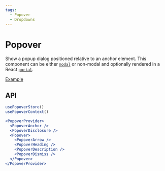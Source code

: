 ```yaml
---
tags:
  - Popover
  - Dropdowns
---
```


# Popover

<div data-description>

Show a popup dialog positioned relative to an anchor element. This component can be either <a href="/reference/popover#modal"><code>modal</code></a> or non-modal and optionally rendered in a React <a href="/reference/popover#portal"><code>portal</code></a>.

</div>

<div data-tags></div>

<a href="../examples/popover/index.tsx" data-playground>Example</a>

## API

```jsx
usePopoverStore()
usePopoverContext()

<PopoverProvider>
  <PopoverAnchor />
  <PopoverDisclosure />
  <Popover>
    <PopoverArrow />
    <PopoverHeading />
    <PopoverDescription />
    <PopoverDismiss />
  </Popover>
</PopoverProvider>
```
